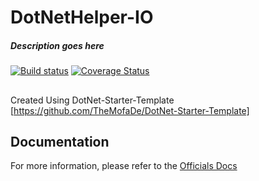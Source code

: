 # DotNetHelper-IO
#####  Description goes here

[![Build status](https://ci.appveyor.com/api/projects/status/s0pohwrx6clu0aif?svg=true)](https://ci.appveyor.com/project/TheMofaDe/DotNetHelper-IO)
[![Coverage Status](https://coveralls.io/repos/github/TheMofaDe/DotNetHelper-IO/badge.svg)](https://coveralls.io/github/TheMofaDe/DotNetHelper-IO)
##
##

Created Using DotNet-Starter-Template
[https://github.com/TheMofaDe/DotNet-Starter-Template] 


## Documentation
For more information, please refer to the [Officials Docs](http://themofade.github.io/DotNetHelper-IO) 

